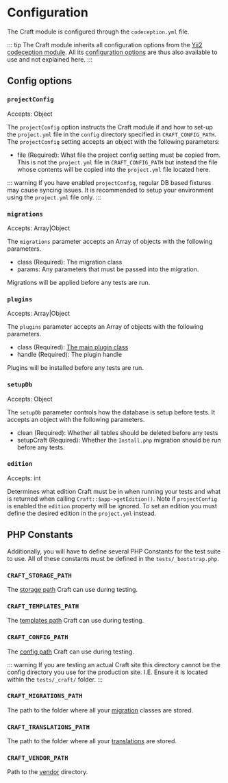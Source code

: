 # Configuration

The Craft module is configured through the `codeception.yml` file. 

::: tip
The Craft module inherits all configuration options from the 
[Yii2 codeception module](https://codeception.com/for/yii). 
All its [configuration options](https://codeception.com/docs/modules/Yii2) 
are thus also available to use and not explained here.
:::

## Config options
### `projectConfig`

Accepts: Object

The `projectConfig` option instructs the Craft module if and how to set-up the `project.yml`
file in the `config` directory specified in `CRAFT_CONFIG_PATH`. 
The `projectConfig` setting accepts an object with the following parameters: 

- file (Required): What file the project config setting must be copied from. This is not the `project.yml` file in 
`CRAFT_CONFIG_PATH` but instead the file whose contents will be copied into the `project.yml` file 
located here. 

::: warning
If you have enabled `projectConfig`, regular DB based fixtures may cause syncing issues. It is recommended
 to setup your environment using the `project.yml` file only. 
:::

### `migrations`

Accepts: Array|Object

The `migrations` parameter accepts an Array of objects with the following parameters. 

- class (Required): The migration class
- params: Any parameters that must be passed into the migration. 

Migrations will be applied before any tests are run.

### `plugins`

Accepts: Array|Object

The `plugins` parameter accepts an Array of objects with the following parameters. 

- class (Required): [The main plugin class](../../extend/plugin-guide.html#the-plugin-class)
- handle (Required): The plugin handle

Plugins will be installed before any tests are run.

### `setupDb`

Accepts: Object

The `setupDb` parameter controls how the database is setup before tests. 
It accepts an object with the following parameters.  

- clean (Required): Whether all tables should be deleted before any tests 
- setupCraft (Required): Whether the `Install.php` migration should be run  before any tests. 

### `edition`
Accepts: int

Determines what edition Craft must be in when running your tests and what is returned when calling 
`Craft::$app->getEdition()`. Note if `projectConfig`
is enabled the `edition` property will be ignored.
To set an edition you must define the desired edition in the `project.yml` instead.

## PHP Constants
Additionally, you will have to define several PHP Constants for the test suite to use. All of these
constants must be defined in the `tests/_bootstrap.php`. 

### `CRAFT_STORAGE_PATH`
The [storage path](../../directory-structure.md#storage) Craft can use during testing.

### `CRAFT_TEMPLATES_PATH`
The [templates path](../../directory-structure.md#templates) Craft can use during testing.

### `CRAFT_CONFIG_PATH`
The [config path](../../directory-structure.md#config) Craft can use during testing.

::: warning
If you are testing an actual Craft site this directory cannot be the config directory you use for
the production site. I.E. Ensure it is located within the `tests/_craft/` folder. 
:::

### `CRAFT_MIGRATIONS_PATH`
The path to the folder where all your [migration](../../extend/migrations.md) classes are stored. 

### `CRAFT_TRANSLATIONS_PATH`
The path to the folder where all your [translations](../../static-translations.md) are stored.

### `CRAFT_VENDOR_PATH`
Path to the [vendor](../../directory-structure.html#vendor) directory.

